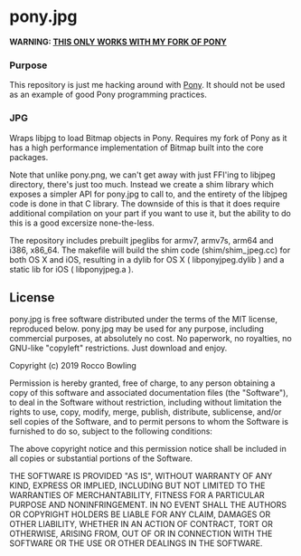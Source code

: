 # pony.jpg

**WARNING: [THIS ONLY WORKS WITH MY FORK OF PONY](https://github.com/KittyMac/ponyc/tree/roc)**

### Purpose

This repository is just me hacking around with [Pony](https://www.ponylang.io). It should not be used as an example of good Pony programming practices.

### JPG

Wraps libjpg to load Bitmap objects in Pony.  Requires my fork of Pony as it has a high performance implementation of Bitmap built into the core packages.

Note that unlike pony.png, we can't get away with just FFI'ing to libjpeg directory, there's just too much.  Instead we create a shim library which exposes a simpler API for pony.jpg to call to, and the entirety of the libjpeg code is done in that C library.  The downside of this is that it does require additional compilation on your part if you want to use it, but the ability to do this is a good excersize none-the-less.

The repository includes prebuilt jpeglibs for armv7, armv7s, arm64 and i386, x86_64.  The makefile will build the shim code (shim/shim_jpeg.cc) for both OS X and iOS, resulting in a dylib for OS X ( libponyjpeg.dylib ) and a static lib for iOS ( libponyjpeg.a ).


## License

pony.jpg is free software distributed under the terms of the MIT license, reproduced below. pony.jpg may be used for any purpose, including commercial purposes, at absolutely no cost. No paperwork, no royalties, no GNU-like "copyleft" restrictions. Just download and enjoy.

Copyright (c) 2019 Rocco Bowling

Permission is hereby granted, free of charge, to any person obtaining a copy of this software and associated documentation files (the "Software"), to deal in the Software without restriction, including without limitation the rights to use, copy, modify, merge, publish, distribute, sublicense, and/or sell copies of the Software, and to permit persons to whom the Software is furnished to do so, subject to the following conditions:

The above copyright notice and this permission notice shall be included in all copies or substantial portions of the Software.

THE SOFTWARE IS PROVIDED "AS IS", WITHOUT WARRANTY OF ANY KIND, EXPRESS OR IMPLIED, INCLUDING BUT NOT LIMITED TO THE WARRANTIES OF MERCHANTABILITY, FITNESS FOR A PARTICULAR PURPOSE AND NONINFRINGEMENT. IN NO EVENT SHALL THE AUTHORS OR COPYRIGHT HOLDERS BE LIABLE FOR ANY CLAIM, DAMAGES OR OTHER LIABILITY, WHETHER IN AN ACTION OF CONTRACT, TORT OR OTHERWISE, ARISING FROM, OUT OF OR IN CONNECTION WITH THE SOFTWARE OR THE USE OR OTHER DEALINGS IN THE SOFTWARE.